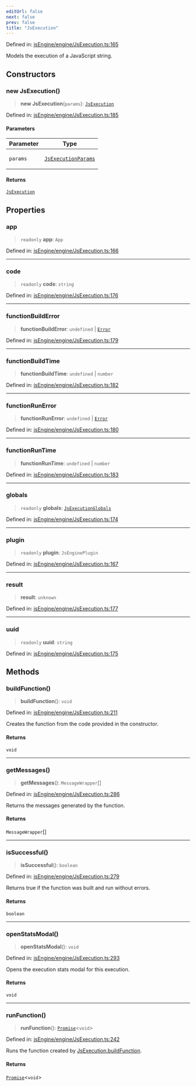 ```yaml
---
editUrl: false
next: false
prev: false
title: "JsExecution"
---
```


Defined in: [jsEngine/engine/JsExecution.ts:165](https://github.com/mProjectsCode/obsidian-js-engine-plugin/blob/fff05749aaa23f9a775003f5828b7e747db4ed95/jsEngine/engine/JsExecution.ts#L165)

Models the execution of a JavaScript string.

## Constructors

### new JsExecution()

> **new JsExecution**(`params`): [`JsExecution`](/obsidian-js-engine-plugin-docs/api/classes/jsexecution/)

Defined in: [jsEngine/engine/JsExecution.ts:185](https://github.com/mProjectsCode/obsidian-js-engine-plugin/blob/fff05749aaa23f9a775003f5828b7e747db4ed95/jsEngine/engine/JsExecution.ts#L185)

#### Parameters

<table>
<thead>
<tr>
<th>Parameter</th>
<th>Type</th>
</tr>
</thead>
<tbody>
<tr>
<td>

`params`

</td>
<td>

[`JsExecutionParams`](/obsidian-js-engine-plugin-docs/api/interfaces/jsexecutionparams/)

</td>
</tr>
</tbody>
</table>

#### Returns

[`JsExecution`](/obsidian-js-engine-plugin-docs/api/classes/jsexecution/)

## Properties

### app

> `readonly` **app**: `App`

Defined in: [jsEngine/engine/JsExecution.ts:166](https://github.com/mProjectsCode/obsidian-js-engine-plugin/blob/fff05749aaa23f9a775003f5828b7e747db4ed95/jsEngine/engine/JsExecution.ts#L166)

***

### code

> `readonly` **code**: `string`

Defined in: [jsEngine/engine/JsExecution.ts:176](https://github.com/mProjectsCode/obsidian-js-engine-plugin/blob/fff05749aaa23f9a775003f5828b7e747db4ed95/jsEngine/engine/JsExecution.ts#L176)

***

### functionBuildError

> **functionBuildError**: `undefined` \| [`Error`](https://developer.mozilla.org/docs/Web/JavaScript/Reference/Global_Objects/Error)

Defined in: [jsEngine/engine/JsExecution.ts:179](https://github.com/mProjectsCode/obsidian-js-engine-plugin/blob/fff05749aaa23f9a775003f5828b7e747db4ed95/jsEngine/engine/JsExecution.ts#L179)

***

### functionBuildTime

> **functionBuildTime**: `undefined` \| `number`

Defined in: [jsEngine/engine/JsExecution.ts:182](https://github.com/mProjectsCode/obsidian-js-engine-plugin/blob/fff05749aaa23f9a775003f5828b7e747db4ed95/jsEngine/engine/JsExecution.ts#L182)

***

### functionRunError

> **functionRunError**: `undefined` \| [`Error`](https://developer.mozilla.org/docs/Web/JavaScript/Reference/Global_Objects/Error)

Defined in: [jsEngine/engine/JsExecution.ts:180](https://github.com/mProjectsCode/obsidian-js-engine-plugin/blob/fff05749aaa23f9a775003f5828b7e747db4ed95/jsEngine/engine/JsExecution.ts#L180)

***

### functionRunTime

> **functionRunTime**: `undefined` \| `number`

Defined in: [jsEngine/engine/JsExecution.ts:183](https://github.com/mProjectsCode/obsidian-js-engine-plugin/blob/fff05749aaa23f9a775003f5828b7e747db4ed95/jsEngine/engine/JsExecution.ts#L183)

***

### globals

> `readonly` **globals**: [`JsExecutionGlobals`](/obsidian-js-engine-plugin-docs/api/interfaces/jsexecutionglobals/)

Defined in: [jsEngine/engine/JsExecution.ts:174](https://github.com/mProjectsCode/obsidian-js-engine-plugin/blob/fff05749aaa23f9a775003f5828b7e747db4ed95/jsEngine/engine/JsExecution.ts#L174)

***

### plugin

> `readonly` **plugin**: `JsEnginePlugin`

Defined in: [jsEngine/engine/JsExecution.ts:167](https://github.com/mProjectsCode/obsidian-js-engine-plugin/blob/fff05749aaa23f9a775003f5828b7e747db4ed95/jsEngine/engine/JsExecution.ts#L167)

***

### result

> **result**: `unknown`

Defined in: [jsEngine/engine/JsExecution.ts:177](https://github.com/mProjectsCode/obsidian-js-engine-plugin/blob/fff05749aaa23f9a775003f5828b7e747db4ed95/jsEngine/engine/JsExecution.ts#L177)

***

### uuid

> `readonly` **uuid**: `string`

Defined in: [jsEngine/engine/JsExecution.ts:175](https://github.com/mProjectsCode/obsidian-js-engine-plugin/blob/fff05749aaa23f9a775003f5828b7e747db4ed95/jsEngine/engine/JsExecution.ts#L175)

## Methods

### buildFunction()

> **buildFunction**(): `void`

Defined in: [jsEngine/engine/JsExecution.ts:211](https://github.com/mProjectsCode/obsidian-js-engine-plugin/blob/fff05749aaa23f9a775003f5828b7e747db4ed95/jsEngine/engine/JsExecution.ts#L211)

Creates the function from the code provided in the constructor.

#### Returns

`void`

***

### getMessages()

> **getMessages**(): `MessageWrapper`[]

Defined in: [jsEngine/engine/JsExecution.ts:286](https://github.com/mProjectsCode/obsidian-js-engine-plugin/blob/fff05749aaa23f9a775003f5828b7e747db4ed95/jsEngine/engine/JsExecution.ts#L286)

Returns the messages generated by the function.

#### Returns

`MessageWrapper`[]

***

### isSuccessful()

> **isSuccessful**(): `boolean`

Defined in: [jsEngine/engine/JsExecution.ts:279](https://github.com/mProjectsCode/obsidian-js-engine-plugin/blob/fff05749aaa23f9a775003f5828b7e747db4ed95/jsEngine/engine/JsExecution.ts#L279)

Returns true if the function was built and run without errors.

#### Returns

`boolean`

***

### openStatsModal()

> **openStatsModal**(): `void`

Defined in: [jsEngine/engine/JsExecution.ts:293](https://github.com/mProjectsCode/obsidian-js-engine-plugin/blob/fff05749aaa23f9a775003f5828b7e747db4ed95/jsEngine/engine/JsExecution.ts#L293)

Opens the execution stats modal for this execution.

#### Returns

`void`

***

### runFunction()

> **runFunction**(): [`Promise`](https://developer.mozilla.org/docs/Web/JavaScript/Reference/Global_Objects/Promise)\<`void`\>

Defined in: [jsEngine/engine/JsExecution.ts:242](https://github.com/mProjectsCode/obsidian-js-engine-plugin/blob/fff05749aaa23f9a775003f5828b7e747db4ed95/jsEngine/engine/JsExecution.ts#L242)

Runs the function created by [JsExecution.buildFunction](../../../../../obsidian-js-engine-plugin-docs/api/classes/jsexecution/#buildfunction).

#### Returns

[`Promise`](https://developer.mozilla.org/docs/Web/JavaScript/Reference/Global_Objects/Promise)\<`void`\>
